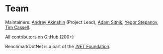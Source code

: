 # Team

Maintainers:
  [Andrey Akinshin](https://github.com/AndreyAkinshin) (Project Lead),
  [Adam Sitnik](https://github.com/adamsitnik),
  [Yegor Stepanov](https://github.com/YegorStepanov),
  [Tim Cassell](https://github.com/timcassell).

[All contributors on GitHub (200+)](https://github.com/dotnet/BenchmarkDotNet/graphs/contributors)

BenchmarkDotNet is a part of the [.NET Foundation](https://dotnetfoundation.org).